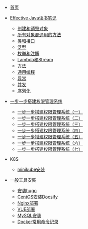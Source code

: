 <!-- docs/_sidebar.md -->

- [首页](/README)

- [Effective Java读书笔记](effectivejava/)
  - [创建和销毁对象](effectivejava/effectivejava1.md)
  - [所有对象都通用的方法](effectivejava/effectivejava2.md)
  - [类和接口](effectivejava/effectivejava3.md)
  - [泛型](effectivejava/effectivejava4.md)
  - [枚举和注解](effectivejava/effectivejava5.md)
  - [Lambda和Stream](effectivejava/effectivejava6.md)
  - [方法](effectivejava/effectivejava7.md)
  - [通用编程](effectivejava/effectivejava8.md)
  - [异常](effectivejava/effectivejava9.md)
  - [并发](effectivejava/effectivejava10.md)
  - [序列化](effectivejava/effectivejava11.md)

    

- [一步一步搭建权限管理系统](upm/)
  - [一步一步搭建权限管理系统（一）](upm/upm.md)
  - [一步一步搭建权限管理系统（二）](upm/upm2.md)
  - [一步一步搭建权限管理系统（三）](upm/upm3.md)
  - [一步一步搭建权限管理系统（四）](upm/upm4.md)
  - [一步一步搭建权限管理系统（五）](upm/upm5.md)
  - [一步一步搭建权限管理系统（六）](upm/upm6.md)
  - [一步一步搭建权限管理系统（七）](upm/upm7.md)
  
- K8S
  - [minikube安装](k8s/minikube.md)
  
  
- 一般工具安裝
  - [安装hugo](books/安装hugo.md)
  - [CentOS安装Docsify](books/CentOS安装Docsify.md)
  - [Nginx部署](tools/nginx.md)
  - [VUE部署](tools/vue.md)
  - [MySQL安装](tools/mysql.md)
  - [Docker常用命令记录](tools/docker.md)


